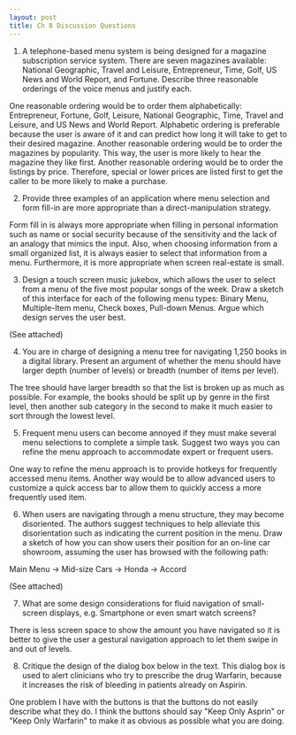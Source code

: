 ```yaml
---
layout: post
title: Ch 8 Discussion Questions
---
```


1. A telephone-based menu system is being designed for a magazine subscription service system. There are seven magazines available: National Geographic, Travel and Leisure, Entrepreneur, Time, Golf, US News and World Report, and Fortune. Describe three reasonable orderings of the voice menus and justify each.

One reasonable ordering would be to order them alphabetically: Entrepreneur, Fortune, Golf, Leisure, National Geographic, Time, Travel and Leisure, and US News and World Report. Alphabetic ordering is preferable because the user is aware of it and can predict how long it will take to get to their desired magazine. Another reasonable ordering would be to order the magazines by popularity. This way, the user is more likely to hear the magazine they like first. Another reasonable ordering would be to order the listings by price. Therefore, special or lower prices are listed first to get the caller to be more likely to make a purchase.

2. Provide three examples of an application where menu selection and form fill-in are more appropriate than a direct-manipulation strategy.

Form fill in is always more appropriate when filling in personal information such as name or social security because of the sensitivity and the lack of an analogy that mimics the input. Also, when choosing information from a small organized list, it is always easier to select that information from a menu. Furthermore, it is more appropriate when screen real-estate is small.

3. Design a touch screen music jukebox, which allows the user to select from a menu of the five most popular songs of the week. Draw a sketch of this interface for each of the following menu types: Binary Menu, Multiple-Item menu, Check boxes, Pull-down Menus. Argue which design serves the user best.

(See attached)

4. You are in charge of designing a menu tree for navigating 1,250 books in a digital library. Present an argument of whether the menu should have larger depth (number of levels) or breadth (number of items per level).

The tree should have larger breadth so that the list is broken up as much as possible. For example, the books should be split up by genre in the first level, then another sub category in the second to make it much easier to sort through the lowest level.

5. Frequent menu users can become annoyed if they must make several menu selections to complete a simple task. Suggest two ways you can refine the menu approach to accommodate expert or frequent users.

One way to refine the menu approach is to provide hotkeys for frequently accessed menu items. Another way would be to allow advanced users to customize a quick access bar to allow them to quickly access a more frequently used item.

6. When users are navigating through a menu structure, they may become disoriented. The authors suggest techniques to help alleviate this disorientation such as indicating the current position in the menu. Draw a sketch of how you can show users their position for an on-line car showroom, assuming the user has browsed with the following path:

Main Menu -> Mid-size Cars -> Honda -> Accord

(See attached)

7. What are some design considerations for fluid navigation of small-screen displays, e.g. Smartphone or even smart watch screens?

There is less screen space to show the amount you have navigated so it is better to give the user a gestural navigation approach to let them swipe in and out of levels.

8. Critique the design of the dialog box below in the text. This dialog box is used to alert clinicians who try to prescribe the drug Warfarin, because it increases the risk of bleeding in patients already on Aspirin.

One problem I have with the buttons is that the buttons do not easily describe what they do. I think the buttons should say "Keep Only Asprin" or "Keep Only Warfarin" to make it as obvious as possible what you are doing.
